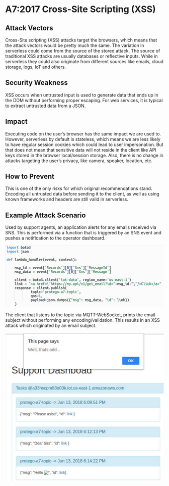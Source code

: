 # A7:2017 Cross-Site Scripting (XSS)

## Attack Vectors

Cross-Site scripting (XSS) attacks target the browsers, which means that the attack vectors would be pretty much the same. The variation in serverless could come from the source of the stored attack. The source of traditional XSS attacks are usually databases or reflective inputs. While in serverless they could also originate from different sources like emails, cloud storage, logs, IoT and others.

## Security Weakness

XSS occurs when untrusted input is used to generate data that ends up in the DOM without performing proper escaping. For web services, it is typical to extract untrusted data from a JSON.

## Impact

Executing code on the user’s browser has the same impact we are used to. However, serverless by default is stateless, which means we are less likely to have regular session cookies which could lead to user impersonation. But that does not mean that sensitive data will not reside in the client like API keys stored in the browser local/session storage. Also, there is no change in attacks targeting the user’s privacy, like camera, speaker, location, etc.

## How to Prevent

This is one of the only risks for which original recommendations stand. Encoding all untrusted data before sending it to the client, as well as using known frameworks and headers are still valid in serverless.

## Example Attack Scenario

Used by support agents, an application alerts for any emails received via SNS. This is performed via a function that is triggered by an SNS event and pushes a notification to the operator dashboard.

![XSS 1](images/0xa7-xss-1.png)

The client that listens to the topic via MQTT-WebSocket, prints the email subject without performing any encoding/validation. This results in an XSS attack which originated by an email subject.

![XSS 2](images/0xa7-xss-2.png)